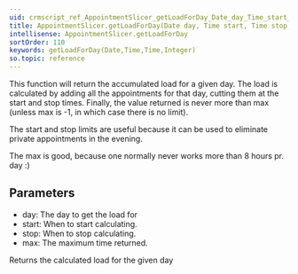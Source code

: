```yaml
---
uid: crmscript_ref_AppointmentSlicer_getLoadForDay_Date_day_Time_start_Time_stop_Integer_max
title: AppointmentSlicer.getLoadForDay(Date day, Time start, Time stop, Integer max)
intellisense: AppointmentSlicer.getLoadForDay
sortOrder: 110
keywords: getLoadForDay(Date,Time,Time,Integer)
so.topic: reference
---
```


This function will return the accumulated load for a given day. The load is calculated by adding all the appointments for that day, cutting them at the start and stop times. Finally, the value returned is never more than max (unless max is -1, in which case there is no limit).

The start and stop limits are useful because it can be used to eliminate private appointments in the evening.

The max is good, because one normally never works more than 8 hours pr. day :)



## Parameters


 - day: The day to get the load for
 - start: When to start calculating.
 - stop: When to stop calculating.
 - max: The maximum time returned.


Returns the calculated load for the given day


